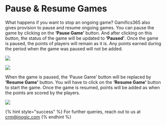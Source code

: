 # Pause & Resume Games

What happens if you want to stop an ongoing game? Gamifics365 also gives provision to pause and resume ongoing games. You can pause the game by clicking on the **‘Pause Game’** button.  And after clicking on this button, the status of the game will be updated to **‘Paused’**. Once the game is paused, the points of players will remain as it is. Any points earned during the period when the game was paused will not be added.

![](<../../.gitbook/assets/Pause game new\_1.png>)

![](<../../.gitbook/assets/Pause game new\_2.png>)

When the game is paused, the ‘Pause Game’ button will be replaced by **‘Resume Game’** button. You will have to click on the **‘Resume Game’** button to start the game. Once the game is resumed, points will be added as when the points are scored by the players.

![](<../../.gitbook/assets/Resume game new\_1.png>)

{% hint style="success" %}
For further queries, reach out to us at [crm@inogic.com](mailto:crm@inogic.com)
{% endhint %}
